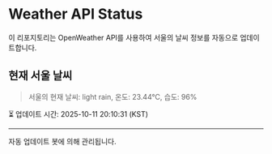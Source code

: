 
# Weather API Status

이 리포지토리는 OpenWeather API를 사용하여 서울의 날씨 정보를 자동으로 업데이트합니다.

## 현재 서울 날씨
> 서울의 현재 날씨: light rain, 온도: 23.44°C, 습도: 96%

⏳ 업데이트 시간: 2025-10-11 20:10:31 (KST)

---
자동 업데이트 봇에 의해 관리됩니다.
